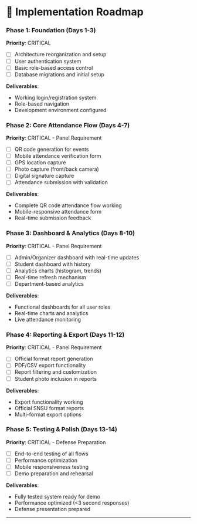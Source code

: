 # 📅 Implementation Roadmap

### Phase 1: Foundation (Days 1-3)
**Priority**: CRITICAL
- [ ] Architecture reorganization and setup
- [ ] User authentication system
- [ ] Basic role-based access control
- [ ] Database migrations and initial setup

**Deliverables**:
- Working login/registration system
- Role-based navigation
- Development environment configured

### Phase 2: Core Attendance Flow (Days 4-7)
**Priority**: CRITICAL - Panel Requirement
- [ ] QR code generation for events
- [ ] Mobile attendance verification form
- [ ] GPS location capture
- [ ] Photo capture (front/back camera)
- [ ] Digital signature capture
- [ ] Attendance submission with validation

**Deliverables**:
- Complete QR code attendance flow working
- Mobile-responsive attendance form
- Real-time submission feedback

### Phase 3: Dashboard & Analytics (Days 8-10)
**Priority**: CRITICAL - Panel Requirement
- [ ] Admin/Organizer dashboard with real-time updates
- [ ] Student dashboard with history
- [ ] Analytics charts (histogram, trends)
- [ ] Real-time refresh mechanism
- [ ] Department-based analytics

**Deliverables**:
- Functional dashboards for all user roles
- Real-time charts and analytics
- Live attendance monitoring

### Phase 4: Reporting & Export (Days 11-12)
**Priority**: CRITICAL - Panel Requirement
- [ ] Official format report generation
- [ ] PDF/CSV export functionality
- [ ] Report filtering and customization
- [ ] Student photo inclusion in reports

**Deliverables**:
- Export functionality working
- Official SNSU format reports
- Multi-format export options

### Phase 5: Testing & Polish (Days 13-14)
**Priority**: CRITICAL - Defense Preparation
- [ ] End-to-end testing of all flows
- [ ] Performance optimization
- [ ] Mobile responsiveness testing
- [ ] Demo preparation and rehearsal

**Deliverables**:
- Fully tested system ready for demo
- Performance optimized (<3 second responses)
- Defense presentation prepared

---
